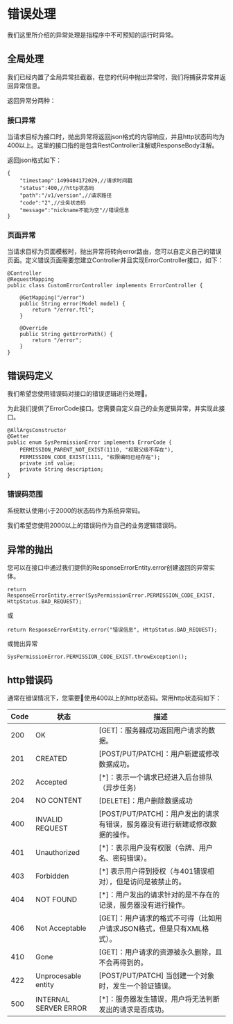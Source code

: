 # 错误处理

我们这里所介绍的异常处理是指程序中不可预知的运行时异常。



## 全局处理

我们已经内置了全局异常拦截器，在您的代码中抛出异常时，我们将捕获异常并返回异常信息。

返回异常分两种：

### 接口异常

当请求目标为接口时，抛出异常将返回json格式的内容响应，并且http状态码均为400以上。这里的接口指的是包含RestController注解或ResponseBody注解。

返回json格式如下：

```
{
    "timestamp":1499404172029,//请求时间戳
    "status":400,//http状态码
    "path":"/v1/version",//请求路径
    "code":"2",//业务状态码
    "message":"nickname不能为空"//错误信息
}
```

### 页面异常

当请求目标为页面模板时，抛出异常将转向error路由，您可以自定义自己的错误页面。定义错误页面需要您建立Controller并且实现ErrorController接口，如下：

```
@Controller
@RequestMapping
public class CustomErrorController implements ErrorController {

    @GetMapping("/error")
    public String error(Model model) {
        return "/error.ftl";
    }

    @Override
    public String getErrorPath() {
        return "/error";
    }
}
```


## 错误码定义

我们希望您使用错误码对接口的错误逻辑进行处理。

为此我们提供了ErrorCode接口。您需要自定义自己的业务逻辑异常，并实现此接口。

```
@AllArgsConstructor
@Getter
public enum SysPermissionError implements ErrorCode {
    PERMISSION_PARENT_NOT_EXIST(1110, "权限父级不存在"),
    PERMISSION_CODE_EXIST(1111, "权限编码已经存在");
    private int value;
    private String description;
}
```

### 错误码范围

系统默认使用小于2000的状态码作为系统异常码。

我们希望您使用2000以上的错误码作为自己的业务逻辑错误码。

## 异常的抛出


您可以在接口中通过我们提供的ResponseErrorEntity.error创建返回的异常实体。

```
return ResponseErrorEntity.error(SysPermissionError.PERMISSION_CODE_EXIST, HttpStatus.BAD_REQUEST);
```

或

```
return ResponseErrorEntity.error("错误信息", HttpStatus.BAD_REQUEST);
```

或抛出异常

```
SysPermissionError.PERMISSION_CODE_EXIST.throwException();
```

## http错误码

通常在错误情况下，您需要使用400以上的http状态码。常用http状态码如下：

Code|状态|描述
---|---|---
200|OK |[GET]：服务器成功返回用户请求的数据。
201|CREATED |[POST/PUT/PATCH]：用户新建或修改数据成功。
202 |Accepted| [*]：表示一个请求已经进入后台排队（异步任务)
204 | NO CONTENT | [DELETE]：用户删除数据成功
400 | INVALID REQUEST |[POST/PUT/PATCH]：用户发出的请求有错误，服务器没有进行新建或修改数据的操作。
401 |Unauthorized|[*]：表示用户没有权限（令牌、用户名、密码错误）。
403 |Forbidden|[*] 表示用户得到授权（与401错误相对），但是访问是被禁止的。
404 |NOT FOUND|[*]：用户发出的请求针对的是不存在的记录，服务器没有进行操作。
406 |Not Acceptable|[GET]：用户请求的格式不可得（比如用户请求JSON格式，但是只有XML格式）。
410 |Gone|[GET]：用户请求的资源被永久删除，且不会再得到的。
422 |Unprocesable entity|[POST/PUT/PATCH] 当创建一个对象时，发生一个验证错误。
500 |INTERNAL SERVER ERROR|[*]：服务器发生错误，用户将无法判断发出的请求是否成功。